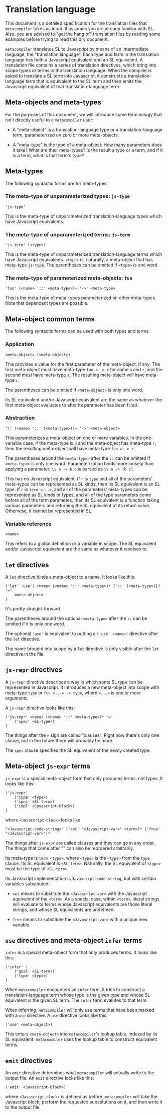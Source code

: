 # Translation language

This document is a detailed specification for the translation files that `metacompiler` takes as input. It assumes you are already familiar with SL. Also, you are advised to "get the hang of" translation files by reading some examples before trying to read this dry document.

`metacompiler` translates SL to Javascript by means of an intermediate language, the "translation language". Each type and term in the translation language has both a Javascript equivalent and an SL equivalent. A translation file contains a series of translation directives, which bring into scope types or terms in the translation language. When the compiler is asked to translate a SL term into Javascript, it constructs a translation-language term that is equivalent to the SL term and then emits the Javascript equivalent of that translation-language term.

## Meta-objects and meta-types

For the purposes of this document, we will introduce some terminology that isn't directly useful to a `metacompiler` user:

 *  A "meta-object" is a translation-language type or a translation-language term, parameterized on zero or more meta-objects.

 *  A "meta-type" is the type of a meta-object: How many parameters does it take? What are their meta-types? Is the result a type or a term, and if it is a term, what is that term's type?

## Meta-types

The following syntactic forms are for meta-types:

### The meta-type of unparameterized types: `js-type`

```
'js-type'
```

This is the meta-type of unparameterized translation-language types which have Javascript equivalents.

### The meta-type of unparameterized terms: `js-term`

```
'js-term' (<type>)
```

This is the meta-type of unparameterized translation-language terms which have Javascript equivalents. `<type>` is, naturally, a meta-object that has meta-type `js-type`. The parentheses can be omitted if `<type>` is one word.

### The meta-type of parameterized meta-objects: `fun`

```
'fun' (<name> '::' <meta-type>)+ '->' <meta-type>
```

This is the meta-type of meta-types parameterized on other meta-types. Note that dependent types are possible.

## Meta-object common terms

The following syntactic forms can be used with both types and terms.

### Application

```
<meta-object> (<meta-object>)
```

This provides a value for the first parameter of the meta-object, if any. The first meta-object must have meta-type `fun a -> r` for some `a` and `r`, and the second must have meta-type `a`. The resulting meta-object will have meta-type `r`.

The parentheses can be omitted if `<meta-object>` is only one word.

Its SL equivalent and/or Javascript equivalent are the same as whatever the first meta-object evaluates to after its parameter has been filled.

### Abstraction

```
'\' (<name> '::' (<meta-type>))+ '->' <meta-object>
```

This parameterizes a meta-object on one or more variables. In the one-variable case, if the meta-type is `a` and the meta-object has meta-type `r`, then the resulting meta-object will have meta-type `fun a -> r`.

The parentheses around the `<meta-type>` after the `::` can be omitted if `<meta-type>` is only one word. Parameterization binds more loosely than applying a parameter; `\\ a -> b c` is parsed as `\\ a -> (b c)`.

This has no Javascript equivalent. If `r` is `type` and all of the parameters' meta-types can be represented as SL kinds, then its SL equivalent is an SL type. If `r` is `term <...>`, and all of the parameters' meta-types can be represented as SL kinds or types, and all of the type parameters come before all of the term parametes, then its SL equivalent is a function taking various parameters and returning the SL equivalent of its return value. Otherwise, it cannot be represented in SL.

### Variable reference

```
<name>
```

This refers to a global definition or a variable in scope. The SL equivalent and/or Javascript equivalent are the same as whatever it resolves to.

## `let` directives

A `let` directive binds a meta-object to a name. It looks like this:

```
('let' 'use'? <name> (<name> '::' <meta-type>)* {'::' (<meta-type>)}? '='
	<meta-object>
)
```

It's pretty straight-forward.

The parentheses around the optional `<meta-type>` after the `::` can be omitted if it is only one word.

The optional `'use'` is equivalent to putting a `('use' <name>)` directive after the `let` directive.

The name brought into scope by a `let` directive is only visible after the `let` directive in the file.

## `js-repr` directives

A `js-repr` directive describes a way in which some SL type can be represented in Javascript. It introduces a new meta-object into scope with meta-type `type` or `fun <...> -> type`, where `<...>` is one or more arguments.

A `js-repr` directive looks like this:

```
('js-repr' <name> (<name> '::' <meta-type>)* '='
	('spec' <SL-type>)
)
```

The things after the `=` sign are called "clauses". Right now there's only one clause, but in the future there will probably be more.

The `spec` clause specifies the SL equivalent of the newly created type.

## Meta-object `js-expr` terms

`js-expr` is a special meta-object form that only produces terms, not types. It looks like this:

```
('js-expr'
	('type' <type>)
	('spec' <SL-term>)
	('impl' <Javascript-block>)
)
```

where `<Javascript-block>` looks like

```
"<Javascript-code-string>" ('set' "<Javascript-var>" <term>)* ('free' "<Javascript-var>")*
```

The things after `js-expr` are called clauses and they can go in any order. The things that come after "<Javascript-code-string>" can also be reordered arbitrarily.

Its meta-type is `term <type>`, where `<type>` is the `<type>` from the `type` clause. Its SL equivalent is `<SL-term>`. Naturally, the SL equivalent of `<type>` must be the type of `<SL-term>`.

Its Javascript implementation is `Javascript-code-string`, but with certain variables substituted:

  * `set` means to substitute the `<Javascript-var>` with the Javascript equivalent of the `<term>`. As a special case, within `<term>`, literal strings will evaluate to terms whose Javascript equivalents are those literal strings, and whose SL equivalents are undefined.

  * `free` means to substitute the `<Javascript-var>` with a unique new variable.

## `use` directives and meta-object `infer` terms

`infer` is a special meta-object form that only produces terms. It looks like this:

```
('infer' :
	('goal' <SL-term>)
	('type' <type>)
)
```

When `metacompiler` encounters an `infer` term, it tries to construct a translation-language term whose type is the given type and whose SL equivalent is the given SL term. The `infer` term evalutes to that term.

When inferring, `metacompiler` will only use terms that have been marked with a `use` directive. A `use` directive looks like this:

```
('use' <meta-object>)
```

This enters `<meta-object>` into `metacompiler`'s lookup table, indexed by its SL equivalent. `metacompiler` uses the lookup table to construct equivalent terms.

## `emit` directives

An `emit` directive determines what `metacompiler` will actually write to the output file. An `emit` directive looks like this:

```
('emit' <Javascript-block>)
```

where `<Javascript-block>` is defined as before. `metacompiler` will take the Javascript block, perform the requested substitutions on it, and then write it to the output file.

